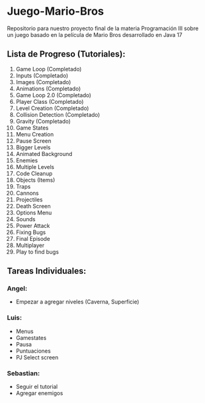 # Juego-Mario-Bros
Repositorio para nuestro proyecto final de la materia Programación III sobre un juego basado en la película de Mario Bros desarrollado en Java 17

## Lista de Progreso (Tutoriales):

1. Game Loop (Completado)
2. Inputs (Completado)
3. Images (Completado)
4. Animations (Completado)
5. Game Loop 2.0 (Completado)
6. Player Class (Completado)
7. Level Creation (Completado)
8. Collision Detection (Completado)
9. Gravity (Completado)
10. Game States
11. Menu Creation
12. Pause Screen
13. Bigger Levels
14. Animated Background
15. Enemies
16. Multiple Levels
17. Code Cleanup
18. Objects (Items)
19. Traps
20. Cannons
21. Projectiles
22. Death Screen
23. Options Menu
24. Sounds
25. Power Attack
26. Fixing Bugs
27. Final Episode
28. Multiplayer
29. Play to find bugs

## Tareas Individuales:

### Angel:
- Empezar a agregar niveles (Caverna, Superficie)

### Luis:

- Menus
- Gamestates
- Pausa
- Puntuaciones
- PJ Select screen

### Sebastian:

- Seguir el tutorial
- Agregar enemigos
